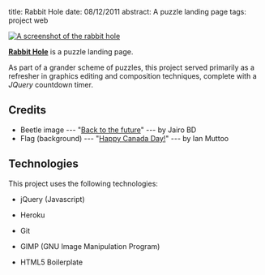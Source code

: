 title: Rabbit Hole
date: 08/12/2011
abstract: A puzzle landing page
tags: project web

[![A screenshot of the rabbit hole][rth]][rabbit]

**[Rabbit Hole][rabbit]** is a puzzle landing page.

As part of a grander scheme of puzzles, this project served primarily as a
refresher in graphics editing and composition techniques, complete with a
*JQuery* countdown timer.

## Credits

* Beetle image --- "[Back to the future][beetle]" --- by Jairo BD
* Flag (background) --- "[Happy Canada Day!][flag]" --- by Ian Muttoo

## Technologies

This project uses the following technologies:

* jQuery (Javascript)
* Heroku
* Git
* GIMP (GNU Image Manipulation Program)
* HTML5 Boilerplate

  [rth]: http://tlvince.appspot.com/img/th/rabbit-hole.png
  [rabbit]: http://rabbit-hole.tlvince.com
  [beetle]: http://www.flickr.com/photos/jairo_abud/2365114316/
  [flag]: http://www.flickr.com/photos/imuttoo/2628589070/
